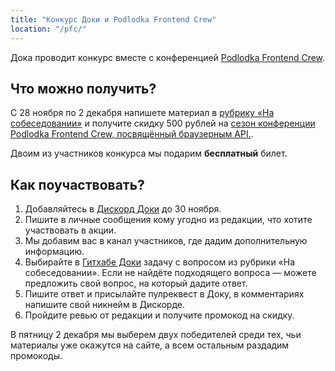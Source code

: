```yaml
---
title: "Конкурс Доки и Podlodka Frontend Crew"
location: "/pfc/"
---
```


Дока проводит конкурс вместе с конференцией [Podlodka Frontend Crew](https://podlodka.io/fecrew?utm_campaign=early_bird_frontend_crew_5&utm_source=сайт&utm_medium=social&utm_content=doka).

## Что можно получить?

С 28 ноября по 2 декабря напишете материал в [рубрику «На собеседовании»](https://doka.guide/js/fp/#na-sobesedovanii) и получите скидку 500 рублей на [сезон конференции Podlodka Frontend Crew, посвящённый браузерным API.](https://podlodka.io/fecrew?utm_campaign=early_bird_frontend_crew_5&utm_source=сайт&utm_medium=social&utm_content=doka).

Двоим из участников конкурса мы подарим **бесплатный** билет.

## Как поучаствовать?

1. Добавляйтесь в [Дискорд Доки](https://discord.gg/NjaevcW8k8) до 30 ноября.
1. Пишите в личные сообщения кому угодно из редакции, что хотите участвовать в акции.
1. Мы добавим вас в канал участников, где дадим дополнительную информацию.
1. Выбирайте в [Гитхабе Доки](https://github.com/doka-guide/content/labels/собеседование) задачу с вопросом из рубрики «На собеседовании». Если не найдёте подходящего вопроса — можете предложить свой вопрос, на который дадите ответ.
1. Пишите ответ и присылайте пулреквест в Доку, в комментариях напишите свой никнейм в Дискорде.
1. Пройдите ревью от редакции и получите промокод на скидку.

В пятницу 2 декабря мы выберем двух победителей среди тех, чьи материалы уже окажутся на сайте, а всем остальным раздадим промокоды.
